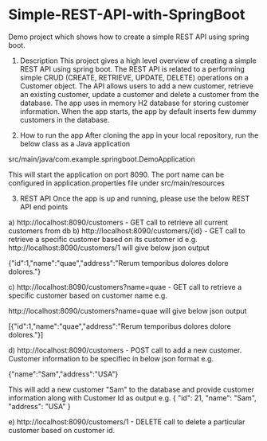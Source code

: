 # Simple-REST-API-with-SpringBoot
Demo project which shows how to create a simple REST API using spring boot.

1) Description
This project gives a high level overview of creating a simple REST API using spring boot. The REST API is related to a performing simple CRUD (CREATE, RETRIEVE, UPDATE, DELETE) operations on a Customer object.
The API allows users to add a new customer, retrieve an existing customer, update a customer and delete a customer from the database.
The app uses in memory H2 database for storing customer information. When the app starts, the app by default inserts few dummy customers in the database.

2) How to run the app
After cloning the app in your local repository, run the below class as a Java application

src/main/java/com.example.springboot.DemoApplication

This will start the application on port 8090. The port name can be configured in application.properties file under src/main/resources

3) REST API
Once the app is up and running, please use the below REST API end points

a) http://localhost:8090/customers - GET call to retrieve all current customers from db
b) http://localhost:8090/customers/{id} - GET call to retrieve a specific customer based on its customer id e.g. http://localhost:8090/customers/1 will give below json output

{"id":1,"name":"quae","address":"Rerum temporibus dolores dolore dolores."}

c) http://localhost:8090/customers?name=quae - GET call to retrieve a specific customer based on customer name e.g.

http://localhost:8090/customers?name=quae will give below json output

[{"id":1,"name":"quae","address":"Rerum temporibus dolores dolore dolores."}]

d) http://localhost:8090/customers - POST call to add a new customer. Customer information to be specifiec in below json format e.g.

{"name":"Sam","address":"USA"}

This will add a new customer "Sam" to the database and provide customer information along with Customer Id as output e.g.
{
  "id": 21,
  "name": "Sam",
  "address": "USA"
}

e) http://localhost:8090/customers/1 - DELETE call to delete a particular customer based on customer id.


